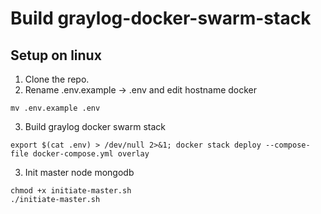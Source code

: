 # Build graylog-docker-swarm-stack

## Setup on linux
1. Clone the repo.
2. Rename .env.example -> .env and edit hostname docker
```shell
mv .env.example .env
```
3. Build graylog docker swarm stack
```shell
export $(cat .env) > /dev/null 2>&1; docker stack deploy --compose-file docker-compose.yml overlay
```
3. Init master node mongodb
```shell
chmod +x initiate-master.sh
./initiate-master.sh
```